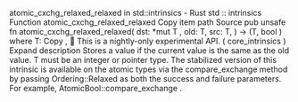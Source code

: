 atomic_cxchg_relaxed_relaxed in std::intrinsics - Rust
std
::
intrinsics
Function
atomic_cxchg_relaxed_relaxed
Copy item path
Source
pub unsafe fn atomic_cxchg_relaxed_relaxed<T>(
    dst:
*mut T
,
    old: T,
    src: T,
) -> (T,
bool
)
where
    T:
Copy
,
🔬
This is a nightly-only experimental API. (
core_intrinsics
)
Expand description
Stores a value if the current value is the same as the
old
value.
T
must be an integer or pointer type.
The stabilized version of this intrinsic is available on the
atomic
types via the
compare_exchange
method by passing
Ordering::Relaxed
as both the success and failure parameters.
For example,
AtomicBool::compare_exchange
.